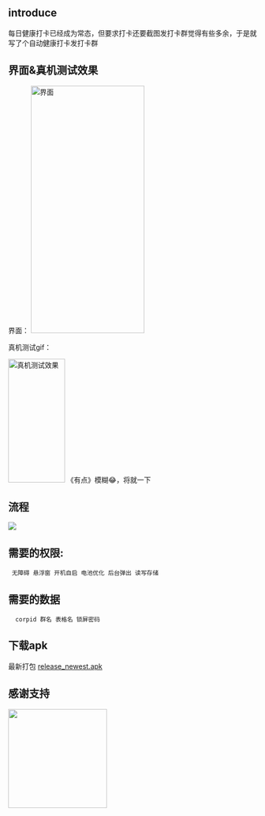 ## introduce
  每日健康打卡已经成为常态，但要求打卡还要截图发打卡群觉得有些多余，于是就写了个自动健康打卡发打卡群
## 界面&真机测试效果
界面：
 <img src="https://zzerx.cn/blogimages/main.jpg" alt="界面" height="500" width="230"/>

真机测试gif：

 <img src="https://zzerx.cn/blogimages/test_effect.gif" alt="真机测试效果"  height="250" width="115"/>
《有点》模糊😂，将就一下

## 流程
 <img src="https://zzerx.cn/blogimages/auto_ding_flowchart.png" />
 
## 需要的权限: 
     无障碍 悬浮窗 开机自启 电池优化 后台弹出 读写存储
## 需要的数据
      corpid 群名 表格名 锁屏密码
## 下载apk
最新打包
[release_newest.apk](https://zzerx.cn/download/releass_newest.apk)
## 感谢支持
<img src="https://zzerx.cn/blogimages/beg_wx.png"  height="200" width="200"/>
